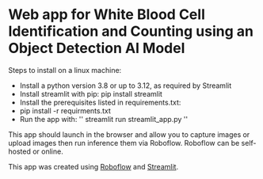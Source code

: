 # Web app for White Blood Cell Identification and Counting using an Object Detection AI Model

Steps to install on a linux machine:
  - Install a python version 3.8 or up to 3.12, as required by Streamlit
  - Install streamlit with pip:  pip install streamlit
  - Install the prerequisites listed in requirements.txt:
  - pip install -r requirments.txt
  - Run the app with:
    '' streamlit run streamlit_app.py
    ''
  
This app should launch in the browser and allow you to capture images or upload images then run inference them via Roboflow. Roboflow can be self-hosted or online.

This app was created using [Roboflow](https://roboflow.com) and [Streamlit](https://streamlit.io/).
